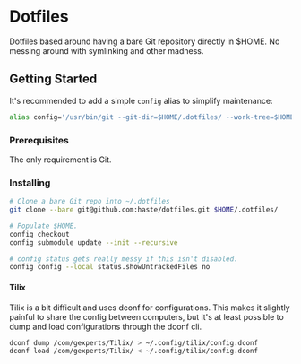 # Dotfiles

Dotfiles based around having a bare Git repository directly in $HOME. No messing
around with symlinking and other madness.

## Getting Started

It's recommended to add a simple `config` alias to simplify maintenance:

```sh
alias config='/usr/bin/git --git-dir=$HOME/.dotfiles/ --work-tree=$HOME'
```

### Prerequisites

The only requirement is Git.

### Installing

```sh
# Clone a bare Git repo into ~/.dotfiles
git clone --bare git@github.com:haste/dotfiles.git $HOME/.dotfiles/

# Populate $HOME.
config checkout
config submodule update --init --recursive

# config status gets really messy if this isn't disabled.
config config --local status.showUntrackedFiles no
```

#### Tilix

Tilix is a bit difficult and uses dconf for configurations. This makes it
slightly painful to share the config between computers, but it's at least
possible to dump and load configurations through the dconf cli.

```sh
dconf dump /com/gexperts/Tilix/ > ~/.config/tilix/config.dconf
dconf load /com/gexperts/Tilix/ < ~/.config/tilix/config.dconf
```
